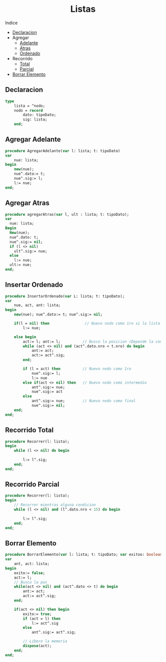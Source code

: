 
<h1 align="center" >Listas</h1>

Indice
- [Declaracion](#declaracion)
- Agregar
    - [Adelante](#agregar-adelante)
    - [Atras](#agregar-atras)
    - [Ordenado](#insertar-ordenado)
- Recorrido
    - [Total](#recorrido-total)
    - [Parcial](#recorrido-parcial)
- [Borrar Elemento](#borrar-elemento)

## Declaracion
``` pascal
type 
    lista = ^nodo;
    nodo = record
        dato: tipoDato;
        sig: lista;
    end;
```

## Agregar Adelante
``` pascal
procedure AgregarAdelante(var l: lista; t: tipoDato)
var
    nue: lista;
begin
    new(nue);
    nue^.dato:= t;
    nue^.sig:= l;
    l:= nue;
end;
```

## Agregar Atras
```pascal
procedure agregarAtras(var l, ult : lista; t: tipoDato);
var
  nue: lista;
Begin
  New(nue);
  nue^.dato: t;
  nue^.sig:= nil;
  if (l <> nil)
    ult^.sig:= nue;
  else
    l:= nue;
  ult:= nue;
end;       
```

## Insertar Ordenado 
```pascal
procedure InsertarOrdenado(var L: lista; t: tipoDato);
var
    nue, act, ant: lista;
begin
    new(nue); nue^.dato:= t; nue^.sig:= nil;

    if(l = nil) then                // Nuevo nodo como 1ro si la lista esta vacia.
        l:= nue;

    else begin    
        act:= l; ant:= l;          // Busco la posicion (Depende la condición)
        while (act <> nil) and (act^.dato.nro < t.nro) do begin      
            ant:= act;
            act:= act^.sig;
        end;

        if (l = act) then          // Nuevo nodo como 1ro
            nue^.sig:= l;
            l:= nue
        else if(act <> nil) then   // Nuevo nodo como intermedio
            ant^.sig:= nue;
            nue^.sig:= act
        else
            ant^.sig:= nue;        // Nuevo nodo como final
            nue^.sig:= nil;
    end;
end;
```

## Recorrido Total
``` pascal
procedure Recorrer(l: lista);
begin
    while (l <> nil) do begin
    
        l:= l^.sig;
    end;
end;
```
## Recorrido Parcial
``` pascal
procedure Recorrer(l: lista);
begin
    // Recorrer mientras alguna condicion
    while (l <> nil) and (l^.dato.nro < 15) do begin
    
        l:= l^.sig;
    end;
end;
```

## Borrar Elemento
``` pascal
procedure BorrarElemento(var l: lista; t: tipoDato; var exitoo: boolean);
var
    ant, act: lista;
begin
    exito:= false;
    act:= l;
    // Busco la pos
    while(act <> nil) and (act^.dato <> t) do begin
        ant:= act;
        act:= act^.sig;
    end;

    if(act <> nil) then begin
        exito:= true;
        if (act = l) then
            l:= act^.sig
        else
            ant^.sig:= act^.sig;

        // Libero la memoria
        dispose(act);
    end;
end;
```